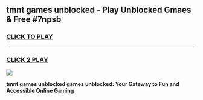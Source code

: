 
## tmnt games unblocked - Play Unblocked Gmaes & Free #7npsb
<h3>
<a href="https://news.freeplayer.one?title=tmnt_games_unblocked&ref=24F">CLICK TO PLAY</a></h3>
<hr>

<h3>
<a href="https://news.freeplayer.one?title=tmnt_games_unblocked&ref=24F">CLICK 2 PLAY</a>
  
</h3>

<a href="https://news.freeplayer.one?title=tmnt_games_unblocked&ref=24F/"><img src="https://clearcache.store/games.png"></a>


**tmnt games unblocked games unblocked: Your Gateway to Fun and Accessible Online Gaming**

